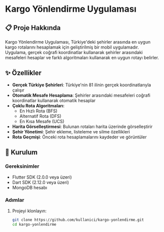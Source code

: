 # Kargo Yönlendirme Uygulaması

## 📋 Proje Hakkında

Kargo Yönlendirme Uygulaması, Türkiye'deki şehirler arasında en uygun kargo rotalarını hesaplamak için geliştirilmiş bir mobil uygulamadır. Uygulama, gerçek coğrafi koordinatlar kullanarak şehirler arasındaki mesafeleri hesaplar ve farklı algoritmaları kullanarak en uygun rotayı belirler.

## ✨ Özellikler

- **Gerçek Türkiye Şehirleri**: Türkiye'nin 81 ilinin gerçek koordinatlarıyla çalışır
- **Otomatik Mesafe Hesaplama**: Şehirler arasındaki mesafeleri coğrafi koordinatlar kullanarak otomatik hesaplar
- **Çoklu Rota Algoritmaları**:
  - En Hızlı Rota (BFS)
  - Alternatif Rota (DFS)
  - En Kısa Mesafe (UCS)
- **Harita Görselleştirmesi**: Bulunan rotaları harita üzerinde görselleştirir
- **Şehir Yönetimi**: Şehir ekleme, listeleme ve silme özellikleri
- **Rota Geçmişi**: Önceki rota hesaplamalarını kaydeder ve görüntüler

## 🚀 Kurulum

### Gereksinimler

- Flutter SDK (2.0.0 veya üzeri)
- Dart SDK (2.12.0 veya üzeri)
- MongoDB hesabı

### Adımlar

1. Projeyi klonlayın:
   ```bash
   git clone https://github.com/kullanici/kargo-yonlendirme.git
   cd kargo-yonlendirme
